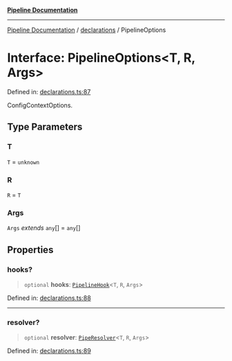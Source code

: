 [**Pipeline Documentation**](../../README.md)

***

[Pipeline Documentation](../../README.md) / [declarations](../README.md) / PipelineOptions

# Interface: PipelineOptions\<T, R, Args\>

Defined in: [declarations.ts:87](https://github.com/stonemjs/pipeline/blob/c1939f54bb171590323c05e0cd983f2249e30e00/src/declarations.ts#L87)

ConfigContextOptions.

## Type Parameters

### T

`T` = `unknown`

### R

`R` = `T`

### Args

`Args` *extends* `any`[] = `any`[]

## Properties

### hooks?

> `optional` **hooks**: [`PipelineHook`](../type-aliases/PipelineHook.md)\<`T`, `R`, `Args`\>

Defined in: [declarations.ts:88](https://github.com/stonemjs/pipeline/blob/c1939f54bb171590323c05e0cd983f2249e30e00/src/declarations.ts#L88)

***

### resolver?

> `optional` **resolver**: [`PipeResolver`](../type-aliases/PipeResolver.md)\<`T`, `R`, `Args`\>

Defined in: [declarations.ts:89](https://github.com/stonemjs/pipeline/blob/c1939f54bb171590323c05e0cd983f2249e30e00/src/declarations.ts#L89)
